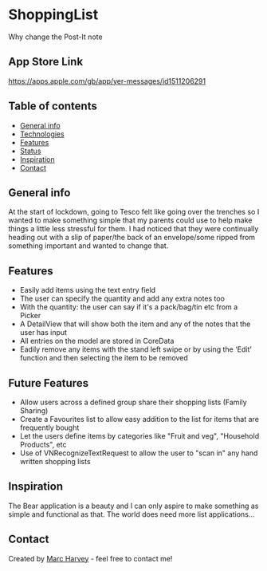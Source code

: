 # ShoppingList
Why change the Post-It note

## App Store Link
https://apps.apple.com/gb/app/yer-messages/id1511206291

## Table of contents
* [General info](#general-info)
* [Technologies](#technologies)
* [Features](#features)
* [Status](#status)
* [Inspiration](#inspiration)
* [Contact](#contact)

## General info
At the start of lockdown, going to Tesco felt like going over the trenches so I wanted to make something simple that my parents could use to help make things a little less stressful for them. I had noticed that they were continually heading out with a slip of paper/the back of an envelope/some ripped from something important and wanted to change that.

## Features
* Easily add items using the text entry field
* The user can specify the quantity and add any extra notes too
* With the quantity: the user can say if it's a pack/bag/tin etc from a Picker
* A DetailView that will show both the item and any of the notes that the user has input
* All entries on the model are stored in CoreData
* Eadily remove any items with the stand left swipe or by using the 'Edit' function and then selecting the item to be removed

## Future Features
* Allow users across a defined group share their shopping lists (Family Sharing)
* Create a Favourites list to allow easy addition to the list for items that are frequently bought
* Let the users define items by categories like "Fruit and veg", "Household Products", etc
* Use of VNRecognizeTextRequest to allow the user to "scan in" any hand written shopping lists

## Inspiration
The Bear application is a beauty and I can only aspire to make something as simple and functional as that. The world does need more list applications...

## Contact
Created by [Marc Harvey](www.linkedin.com/in/marc-harvey-lru) - feel free to contact me!
